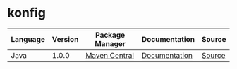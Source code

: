 # konfig

|Language|Version|Package Manager|Documentation|Source|
|-|-|-|-|-|
|Java|1.0.0|[Maven Central](https://central.sonatype.com/artifact/com.konfigthis/java-merge-anyof-strings/1.0.0)|[Documentation](https://github.com/konfig-dev/konfig/tree/main/java/README.md)|[Source](https://github.com/konfig-dev/konfig/tree/main/java)|
